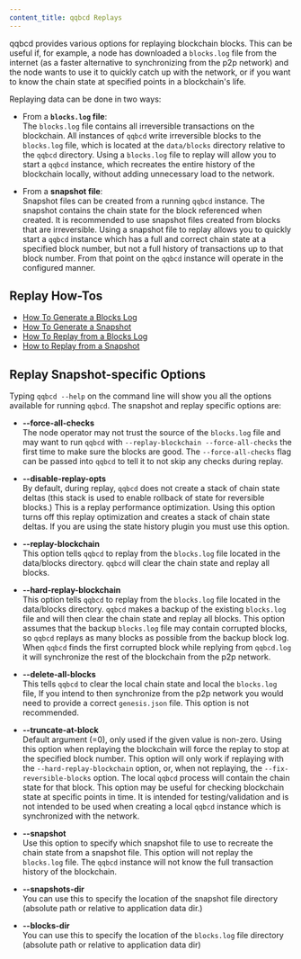 ```yaml
---
content_title: qqbcd Replays
---
```


qqbcd provides various options for replaying blockchain blocks. This can be useful if, for example, a node has downloaded a `blocks.log` file from the internet (as a faster alternative to synchronizing from the p2p network) and the node wants to use it to quickly catch up with the network, or if you want to know the chain state at specified points in a blockchain's life.

Replaying data can be done in two ways:

- From a **`blocks.log` file**:  
The `blocks.log` file contains all irreversible transactions on the blockchain. All instances of `qqbcd` write irreversible blocks to the `blocks.log` file, which is located at the `data/blocks` directory relative to the `qqbcd` directory. Using a `blocks.log` file to replay will allow you to start a `qqbcd` instance, which recreates the entire history of the blockchain locally, without adding unnecessary load to the network.

- From a **snapshot file**:  
Snapshot files can be created from a running `qqbcd` instance. The snapshot contains the chain state for the block referenced when created. It is recommended to use snapshot files created from blocks that are irreversible. Using a snapshot file to replay allows you to quickly start a `qqbcd` instance which has a full and correct chain state at a specified block number, but not a full history of transactions up to that block number. From that point on the `qqbcd` instance will operate in the configured manner.

## Replay How-Tos

* [How To Generate a Blocks Log](how-to-generate-a-blocks.log.md)
* [How To Generate a Snapshot](how-to-generate-a-snapshot.md)
* [How To Replay from a Blocks Log](how-to-replay-from-a-blocks.log.md)
* [How to Replay from a Snapshot](how-to-replay-from-a-snapshot.md)

## Replay Snapshot-specific Options

Typing `qqbcd --help` on the command line will show you all the options available for running `qqbcd`. The snapshot and replay specific options are:

 - **--force-all-checks**  
The node operator may not trust the source of the `blocks.log` file and may want to run `qqbcd` with `--replay-blockchain --force-all-checks` the first time to make sure the blocks are good. The `--force-all-checks` flag can be passed into `qqbcd` to tell it to not skip any checks during replay.

 - **--disable-replay-opts**  
By default, during replay, `qqbcd` does not create a stack of chain state deltas (this stack is used to enable rollback of state for reversible blocks.) This is a replay performance optimization. Using this option turns off this replay optimization and creates a stack of chain state deltas. If you are using the state history plugin you must use this option.

 - **--replay-blockchain**  
This option tells `qqbcd` to replay from the `blocks.log` file located in the data/blocks directory. `qqbcd` will clear the chain state and replay all blocks.

 - **--hard-replay-blockchain**  
This option tells `qqbcd` to replay from the `blocks.log` file located in the data/blocks directory. `qqbcd` makes a backup of the existing `blocks.log` file and will then clear the chain state and replay all blocks. This option assumes that the backup `blocks.log` file may contain corrupted blocks, so `qqbcd` replays as many blocks as possible from the backup block log. When `qqbcd` finds the first corrupted block while replying from `qqbcd.log` it will synchronize the rest of the blockchain from the p2p network.

 - **--delete-all-blocks**  
This tells `qqbcd` to clear the local chain state and local the `blocks.log` file, If you intend to then synchronize from the p2p network you would need to provide a correct `genesis.json` file. This option is not recommended.

 - **--truncate-at-block**  
Default argument (=0), only used if the given value is non-zero.
Using this option when replaying the blockchain will force the replay to stop at the specified block number. This option will only work if replaying with the `--hard-replay-blockchain` option, or, when not replaying, the `--fix-reversible-blocks` option. The local `qqbcd` process will contain the chain state for that block. This option may be useful for checking blockchain state at specific points in time. It is intended for testing/validation and is not intended to be used when creating a local `qqbcd` instance which is synchronized with the network.  
 
 - **--snapshot**  
Use this option to specify which snapshot file to use to recreate the chain state from a snapshot file. This option will not replay the `blocks.log` file. The `qqbcd` instance will not know the full transaction history of the blockchain. 

 - **--snapshots-dir**  
You can use this to specify the location of the snapshot file directory  (absolute path or relative to application data dir.)

 - **--blocks-dir**  
You can use this to specify the location of the `blocks.log` file directory  (absolute path or relative to application data dir)

